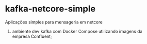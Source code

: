 # kafka-netcore-simple
Aplicações simples para mensageria em netcore

1. ambiente dev kafka com Docker Compose utilizando imagens da empresa Confluent;
